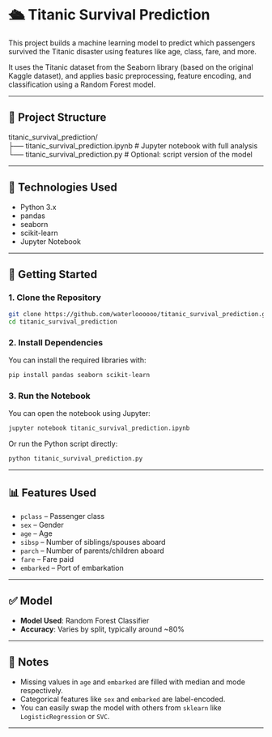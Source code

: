 # 🛳️ Titanic Survival Prediction

This project builds a machine learning model to predict which passengers survived the Titanic disaster using features like age, class, fare, and more.

It uses the Titanic dataset from the Seaborn library (based on the original Kaggle dataset), and applies basic preprocessing, feature encoding, and classification using a Random Forest model.

---
## 📂 Project Structure

titanic_survival_prediction/  
├── titanic_survival_prediction.ipynb   # Jupyter notebook with full analysis  
└── titanic_survival_prediction.py      # Optional: script version of the model  

---

## 🧰 Technologies Used

- Python 3.x  
- pandas  
- seaborn  
- scikit-learn  
- Jupyter Notebook  

---

## 🚀 Getting Started

### 1. Clone the Repository

```bash
git clone https://github.com/waterloooooo/titanic_survival_prediction.git
cd titanic_survival_prediction
```


### 2. Install Dependencies

You can install the required libraries with:

```bash
pip install pandas seaborn scikit-learn
```

### 3. Run the Notebook

You can open the notebook using Jupyter:

```bash
jupyter notebook titanic_survival_prediction.ipynb
```

Or run the Python script directly:

```bash
python titanic_survival_prediction.py
```

---

## 📊 Features Used

* `pclass` – Passenger class
* `sex` – Gender
* `age` – Age
* `sibsp` – Number of siblings/spouses aboard
* `parch` – Number of parents/children aboard
* `fare` – Fare paid
* `embarked` – Port of embarkation

---

## ✅ Model

* **Model Used**: Random Forest Classifier
* **Accuracy**: Varies by split, typically around \~80%

---

## 📌 Notes

* Missing values in `age` and `embarked` are filled with median and mode respectively.
* Categorical features like `sex` and `embarked` are label-encoded.
* You can easily swap the model with others from `sklearn` like `LogisticRegression` or `SVC`.

---
